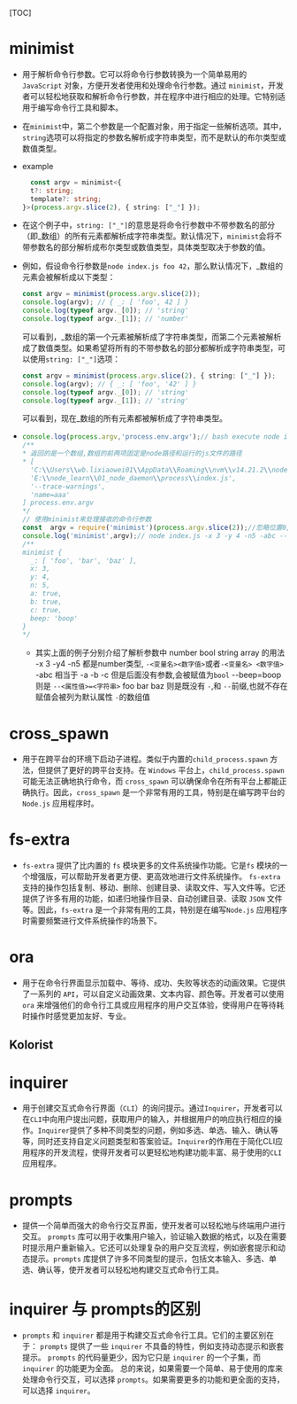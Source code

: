 [TOC]

# minimist
+ 用于解析命令行参数。它可以将命令行参数转换为一个简单易用的 `JavaScript` 对象，方便开发者使用和处理命令行参数。通过 `minimist`，开发者可以轻松地获取和解析命令行参数，并在程序中进行相应的处理。它特别适用于编写命令行工具和脚本。
+ 在`minimist`中，第二个参数是一个配置对象，用于指定一些解析选项。其中，`string`选项可以将指定的参数名解析成字符串类型，而不是默认的布尔类型或数值类型。
+ example

  ```ts
    const argv = minimist<{
    t?: string;
    template?: string;
  }>(process.argv.slice(2), { string: ["_"] });
  ```

+ 在这个例子中，`string: ["_"]`的意思是将命令行参数中不带参数名的部分（即_数组）的所有元素都解析成字符串类型。默认情况下，`minimist`会将不带参数名的部分解析成布尔类型或数值类型，具体类型取决于参数的值。
+ 例如，假设命令行参数是`node index.js foo 42`，那么默认情况下，_数组的元素会被解析成以下类型：

  ```ts
  const argv = minimist(process.argv.slice(2));
  console.log(argv); // { _: [ 'foo', 42 ] }
  console.log(typeof argv._[0]); // 'string'
  console.log(typeof argv._[1]); // 'number'
  ```

  可以看到，\_数组的第一个元素被解析成了字符串类型，而第二个元素被解析成了数值类型。如果希望将所有的不带参数名的部分都解析成字符串类型，可以使用`string: ["_"]`选项：

  ```ts
  const argv = minimist(process.argv.slice(2), { string: ["_"] });
  console.log(argv); // { _: [ 'foo', '42' ] }
  console.log(typeof argv._[0]); // 'string'
  console.log(typeof argv._[1]); // 'string'
  ```

  可以看到，现在_数组的所有元素都被解析成了字符串类型。

+ ```JavaScript
  console.log(process.argv,'process.env.argv');// bash execute node index.js --trace-warnings name=aaa 
  /**
  * 返回的是一个数组,数组的前两项固定是node路径和运行的js文件的路径
  * [
    'C:\\Users\\wb.lixiaowei01\\AppData\\Roaming\\nvm\\v14.21.2\\node.exe',
    'E:\\node_learn\\01_node_daemon\\process\\index.js',
    '--trace-warnings',
    'name=aaa'
  ] process.env.argv
  */
  // 使用minimist来处理接收的命令行参数
  const  argv = require('minimist')(process.argv.slice(2));//忽略位置0,1的参数 
  console.log('minimist',argv);// node index.js -x 3 -y 4 -n5 -abc --beep=boop foo bar baz
  /**
  minimist {
    _: [ 'foo', 'bar', 'baz' ],
    x: 3,
    y: 4,
    n: 5,
    a: true,
    b: true,
    c: true,
    beep: 'boop'
  }
  */
  ```

  + 其实上面的例子分别介绍了解析参数中 number bool string array 的用法
  -x 3 -y4 -n5 都是number类型, `-<变量名><数字值>`或者`-<变量名> <数字值>`
  -abc 相当于 -a -b -c 但是后面没有参数,会被赋值为`bool` 
  --beep=boop 则是 `--<属性值>=<字符串>`
  foo bar baz 则是既没有 `-`,和 `--`前缀,也就不存在赋值会被列为默认属性 `-`的数组值

# cross_spawn
+ 用于在跨平台的环境下启动子进程。类似于内置的`child_process.spawn` 方法，但提供了更好的跨平台支持。在 `Windows` 平台上，`child_process.spawn` 可能无法正确地执行命令，而 `cross_spawn` 可以确保命令在所有平台上都能正确执行。因此，`cross_spawn` 是一个非常有用的工具，特别是在编写跨平台的 `Node.js` 应用程序时。

# fs-extra

+ `fs-extra` 提供了比内置的 `fs` 模块更多的文件系统操作功能。它是`fs` 模块的一个增强版，可以帮助开发者更方便、更高效地进行文件系统操作。 `fs-extra` 支持的操作包括复制、移动、删除、创建目录、读取文件、写入文件等。它还提供了许多有用的功能，如递归地操作目录、自动创建目录、读取 `JSON` 文件等。因此，`fs-extra` 是一个非常有用的工具，特别是在编写`Node.js` 应用程序时需要频繁进行文件系统操作的场景下。

# ora

+ 用于在命令行界面显示加载中、等待、成功、失败等状态的动画效果。它提供了一系列的 `API`，可以自定义动画效果、文本内容、颜色等。开发者可以使用 `ora` 来增强他们的命令行工具或应用程序的用户交互体验，使得用户在等待耗时操作时感觉更加友好、专业。

## Kolorist

# inquirer

+ 用于创建交互式命令行界面（`CLI`）的询问提示。通过`Inquirer`，开发者可以在`CLI`中向用户提出问题，获取用户的输入，并根据用户的响应执行相应的操作。`Inquirer`提供了多种不同类型的问题，例如多选、单选、输入、确认等等，同时还支持自定义问题类型和答案验证。`Inquirer`的作用在于简化CLI应用程序的开发流程，使得开发者可以更轻松地构建功能丰富、易于使用的`CLI`应用程序。

# prompts

+ 提供一个简单而强大的命令行交互界面，使开发者可以轻松地与终端用户进行交互。 `prompts` 库可以用于收集用户输入，验证输入数据的格式，以及在需要时提示用户重新输入。它还可以处理复杂的用户交互流程，例如嵌套提示和动态提示。`prompts` 库提供了许多不同类型的提示，包括文本输入、多选、单选、确认等，使开发者可以轻松地构建交互式命令行工具。

# inquirer 与 prompts的区别

+ `prompts` 和 `inquirer` 都是用于构建交互式命令行工具。它们的主要区别在于：
`prompts` 提供了一些 `inquirer` 不具备的特性，例如支持动态提示和嵌套提示。
`prompts` 的代码量更少，因为它只是 `inquirer` 的一个子集，而`inquirer` 的功能更为全面。
总的来说，如果需要一个简单、易于使用的库来处理命令行交互，可以选择 `prompts`。如果需要更多的功能和更全面的支持，可以选择 `inquirer`。
